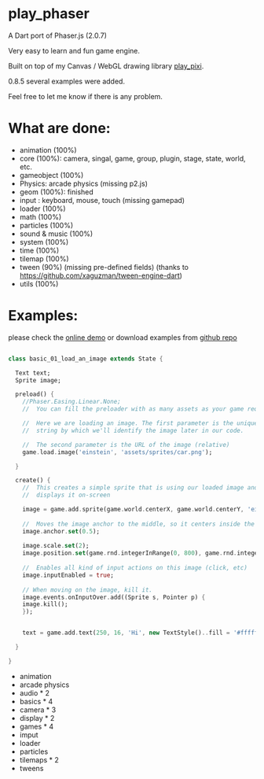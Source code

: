 play_phaser
=========
A Dart port of Phaser.js (2.0.7)

Very easy to learn and fun game engine.

Built on top of my Canvas / WebGL drawing library [play_pixi][1].

0.8.5 several examples were added.



Feel free to let me know if there is any problem.


What are done:
=========
* animation (100%)
* core (100%): camera, singal, game, group, plugin, stage, state, world, etc.
* gameobject (100%)
* Physics: arcade physics (missing p2.js)
* geom (100%): finished
* input : keyboard, mouse, touch (missing gamepad)
* loader (100%)
* math (100%)
* particles (100%)
* sound & music (100%)
* system (100%)
* time (100%)
* tilemap (100%)
* tween (90%) (missing pre-defined fields) (thanks to https://github.com/xaguzman/tween-engine-dart)
* utils (100%)



Examples:
=========

please check the [online demo][3] or download examples from [github repo][2]


```dart

class basic_01_load_an_image extends State {

  Text text;
  Sprite image;

  preload() {
    //Phaser.Easing.Linear.None;
    //  You can fill the preloader with as many assets as your game requires

    //  Here we are loading an image. The first parameter is the unique
    //  string by which we'll identify the image later in our code.

    //  The second parameter is the URL of the image (relative)
    game.load.image('einstein', 'assets/sprites/car.png');

  }

  create() {
    //  This creates a simple sprite that is using our loaded image and
    //  displays it on-screen

    image = game.add.sprite(game.world.centerX, game.world.centerY, 'einstein');
    
    //  Moves the image anchor to the middle, so it centers inside the game properly
    image.anchor.set(0.5);
    
    image.scale.set(2);
    image.position.set(game.rnd.integerInRange(0, 800), game.rnd.integerInRange(0, 600));
    
    //  Enables all kind of input actions on this image (click, etc)
    image.inputEnabled = true;
    
    // When moving on the image, kill it.
    image.events.onInputOver.add((Sprite s, Pointer p) {
    image.kill();
    });


    text = game.add.text(250, 16, 'Hi', new TextStyle()..fill = '#ffffff');

  }

}

```


* animation
* arcade physics
* audio * 2
* basics * 4
* camera * 3
* display * 2
* games * 4
* imput
* loader
* particles
* tilemaps * 2
* tweens



[1]: https://github.com/playif/play_pixi
[2]: https://github.com/playif/play_phraser
[3]: http://playif.github.io/phaser_example/index.html